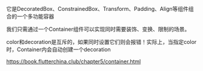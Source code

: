 它是DecoratedBox、ConstrainedBox、Transform、Padding、Align等组件组合的一个多功能容器

我们只需通过一个Container组件可以实现同时需要装饰、变换、限制的场景。

color和decoration是互斥的，如果同时设置它们则会报错！实际上，当指定color时，Container内会自动创建一个decoration

https://book.flutterchina.club/chapter5/container.html